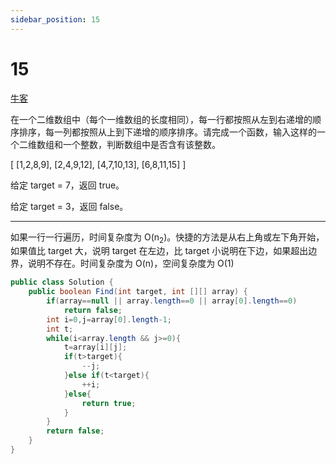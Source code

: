 ```yaml
---
sidebar_position: 15
---
```


# 15

[牛客](https://www.nowcoder.com/practice/abc3fe2ce8e146608e868a70efebf62e)

在一个二维数组中（每个一维数组的长度相同），每一行都按照从左到右递增的顺序排序，每一列都按照从上到下递增的顺序排序。请完成一个函数，输入这样的一个二维数组和一个整数，判断数组中是否含有该整数。

[
  [1,2,8,9],
  [2,4,9,12],
  [4,7,10,13],
  [6,8,11,15]
]

给定 target = 7，返回 true。

给定 target = 3，返回 false。

---

如果一行一行遍历，时间复杂度为 O(n<sub>2</sub>)。快捷的方法是从右上角或左下角开始，如果值比 target 大，说明 target 在左边，比 target 小说明在下边，如果超出边界，说明不存在。时间复杂度为 O(n)，空间复杂度为 O(1)

~~~java
public class Solution {
    public boolean Find(int target, int [][] array) {
        if(array==null || array.length==0 || array[0].length==0)
            return false;
        int i=0,j=array[0].length-1;
        int t;
        while(i<array.length && j>=0){
            t=array[i][j];
            if(t>target){
                --j;
            }else if(t<target){
                ++i;
            }else{
                return true;
            }
        }
        return false;
    }
}
~~~
